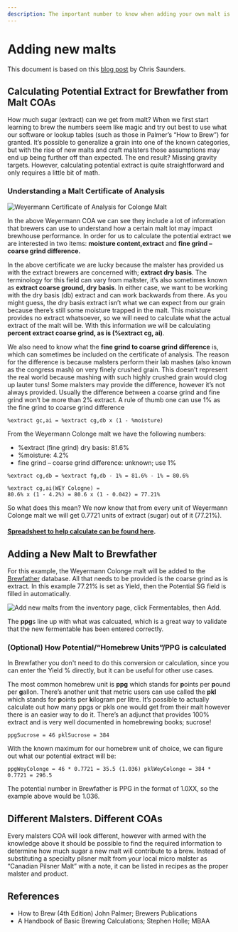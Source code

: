 ```yaml
---
description: The important number to know when adding your own malt is the extract number
---
```


# Adding new malts

This document is based on this [blog post](https://famouslastworts.com/2019/05/24/calculating-potential-extract-from-malt-coas/?fbclid=IwAR06mrOklbeq7c9B_v7orOXN582TbV8XbREWxe7ge_Nzu1Guya77JgZzcMA) by Chris Saunders.

## Calculating Potential Extract for Brewfather from Malt COAs

How much sugar \(extract\) can we get from malt? When we first start learning to brew the numbers seem like magic and try out best to use what our software or lookup tables \(such as those in Palmer’s “How to Brew”\) for granted. It’s possible to generalize a grain into one of the known categories, but with the rise of new malts and craft malsters those assumptions may end up being further off than expected. The end result? Missing gravity targets. However, calculating potential extract is quite straightforward and only requires a little bit of math.

### Understanding a Malt Certificate of Analysis

![Weyermann Certificate of Analysis for Colonge Malt](https://famouslastworts.files.wordpress.com/2019/05/screenshot-2019-05-24-06.52.25.png?w=800)

In the above Weyermann COA we can see they include a lot of information that brewers can use to understand how a certain malt lot may impact brewhouse performance. In order for us to calculate the potential extract we are interested in two items: **moisture content,extract** and **fine grind – coarse grind difference.**

In the above certificate we are lucky because the malster has provided us with the extract brewers are concerned with; **extract dry basis**. The terminology for this field can vary from maltster, it’s also sometimes known as **extract coarse ground, dry basis**. In either case, we want to be working with the dry basis \(db\) extract and can work backwards from there. As you might guess, the dry basis extract isn’t what we can expect from our grain because there’s still some moisture trapped in the malt. This moisture provides no extract whatsoever, so we will need to calculate what the actual extract of the malt will be. With this information we will be calculating **percent extract coarse grind, as is \(%extract cg, ai\)**.

We also need to know what the **fine grind to coarse grind difference** is, which can sometimes be included on the certificate of analysis. The reason for the difference is because malsters perform their lab mashes \(also known as the congress mash\) on very finely crushed grain. This doesn’t represent the real world because mashing with such highly crushed grain would clog up lauter tuns! Some malsters may provide the difference, however it’s not always provided. Usually the difference between a coarse grind and fine grind won’t be more than 2% extract. A rule of thumb one can use 1% as the fine grind to coarse grind difference

```text
%extract gc,ai = %extract cg,db x (1 - %moisture)
```

From the Weyermann Colonge malt we have the following numbers:

* %extract \(fine grind\) dry basis: 81.6%
* %moisture: 4.2%
* fine grind – coarse grind difference: unknown; use 1%

```text
%extract cg,db = %extract fg,db - 1% = 81.6% - 1% = 80.6% 

%extract cg,ai(WEY Cologne) = 
80.6% x (1 - 4.2%) = 80.6 x (1 - 0.042) = 77.21%
```

So what does this mean? We now know that from every unit of Weyermann Colonge malt we will get 0.7721 units of extract \(sugar\) out of it \(77.21%\).

#### [Spreadsheet to help calculate can be found here](https://docs.google.com/spreadsheets/d/1JcAMBRRWAhd9pZi-c7WgXc6l389Dg6dHjsfl9gluFPg).

## Adding a New Malt to Brewfather

For this example, the Weyermann Colonge malt will be added to the [Brewfather](https://brewfather.app/) database. All that needs to be provided is the coarse grind as is extract. In this example 77.21% is set as Yield, then the Potential SG field is filled in automatically.

![Add new malts from the inventory page, click Fermentables, then Add.](https://famouslastworts.files.wordpress.com/2019/05/screenshot-2019-05-24-07.43.17.png?w=800)

The **ppg**s line up with what was calcuated, which is a great way to validate that the new fermentable has been entered correctly.

### \(Optional\) How Potential/“Homebrew Units”/PPG is calculated

In Brewfather you don't need to do this conversion or calculation, since you can enter the Yield % directly, but it can be useful for other use cases. 

The most common homebrew unit is **ppg** which stands for **p**oints per **p**ound per **g**allon. There’s another unit that metric users can use called the **pkl** which stands for **p**oints per **k**ilogram per **l**itre. It’s possible to actually calculate out how many ppgs or pkls one would get from their malt however there is an easier way to do it. There’s an adjunct that provides 100% extract and is very well documented in homebrewing books; sucrose!

```text
ppgSucrose = 46 pklSucrose = 384
```

With the known maximum for our homebrew unit of choice, we can figure out what our potential extract will be:

```text
ppgWeyColonge = 46 * 0.7721 = 35.5 (1.036) pklWeyColonge = 384 * 0.7721 = 296.5
```

The potential number in Brewfather is PPG in the format of 1.0XX, so the example above would be 1.036.

## Different Malsters. Different COAs

Every malsters COA will look different, however with armed with the knowledge above it should be possible to find the required information to determine how much sugar a new malt will contribute to a brew. Instead of substituting a specialty pilsner malt from your local micro malster as “Canadian Pilsner Malt” with a note, it can be listed in recipes as the proper malster and product.

## References

* How to Brew \(4th Edition\) John Palmer; Brewers Publications
* A Handbook of Basic Brewing Calculations; Stephen Holle; MBAA

